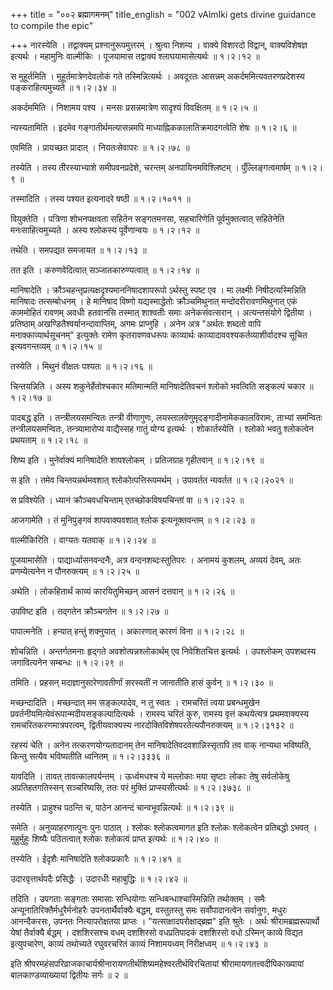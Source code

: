 +++
title = "००२ ब्रह्मागमनम्"
title_english = "002 vAlmIki gets divine guidance to compile the epic"

+++
नारस्येति । तद्वाक्यम् प्रश्नानुरूपमुत्तरम् । श्रुत्वा निशम्य । वाक्ये विशारदो विद्वान्, वाक्यविशेषज्ञ इत्यर्थः । महामुनिः वाल्मीकिः । पूजयामास तद्वाक्यं श्लाघयामासेत्यर्थः  ॥  १।२।१२ ॥   

  

स मुहूर्तमिति । मुहूर्तमात्रेणदेवलोकं गते तस्मिन्नित्यर्थः । अवदूरतः आसन्नम् अकर्दममित्यवतरणप्रदेशस्य पङ्कराहित्यमुच्यते  ॥  १।२।३४ ॥   

  

अकर्दममिति । निशामय पश्य । मनसः प्रसन्नमात्रेण सादृश्यं विवक्षितम्  ॥  १।२।५ ॥   

  

न्यस्यतामिति । इदमेव गङ्गातीर्थमत्यासन्नमपि माध्याह्निककालातिक्रमादगत्वेति शेषः  ॥  १।२।६ ॥   

  

एवमिति । प्रायच्छत प्रादात् । नियतःसेवापरः  ॥  १।२।७८ ॥   

  

तस्येति । तस्य तीरस्याभ्याशे समीपवनप्रदेशे, चरन्तम् अनपायिनमविश्लिष्टम् । पुँल्लिङ्गत्वमार्षम्  ॥  १।२।९ ॥   

  

तस्मादिति । तस्य पश्यत इत्यनादरे षष्ठी  ॥  १।२।१०११ ॥   

  

वियुक्तेति । पत्रिणा शोभनपक्षवता सहितेन सङ्गतमनसा, सहचारिणेति पूर्वमुक्तत्वात् सहितेनेति मनःसाहित्यमुच्यते । अस्य श्लोकस्य पूर्वेणान्वयः  ॥  १।२।१२ ॥   

  

तथेति । समपद्यत समजायत  ॥  १।२।१३ ॥   

  

तत इति । करुणवेदित्वात् सञ्जातकारुण्यत्वात्  ॥  १।२।१४ ॥   

  

मानिषादेति । क्रौञ्चहन्तृप्रत्यक्षदृश्यमाननिषादशापरूपो ऽर्थस्तु स्पष्ट एव । मा लक्ष्मीः निषीदत्यस्मिन्निति मानिषादः तत्सम्बोधनम् । हे मानिषाद विष्णो यद्यस्माद्धेतोः क्रौञ्चमिथुनात् मन्दोदरीरावणमिथुनात् एकं काममोहितं रावणम् अवधीः हतवानसि तस्मात् शाश्वतीः समाः अनेकसंवत्सरान् । अत्यन्तसंयोगे द्वितीया । प्रतिष्ठाम् अखण्डितैश्वर्यानन्दावाप्तिम्, अगमः प्राप्नुहि । अनेन अत्र "अर्थतः शब्दतो वापि मनाक्काव्यार्थसूचनम्" इत्युक्तेः रामेण कृतरावणवधरूपः काव्यार्थः काव्यादाववश्यकर्तव्याशीर्वादश्च सूचित इत्यवगन्तव्यम्  ॥  १।२।१५ ॥   

  

तस्येति । मिथुनं वीक्षतः पश्यतः  ॥  १।२।१६ ॥   

  

चिन्तयन्निति । अस्य शकुनेर्हेतोश्चकार मतिमान्मतिं मानिषादेतिवचनं श्लोको भवत्विति सङ्कल्पं चकार  ॥  १।२।१७ ॥   

  

पादबद्ध इति । तन्त्रीलयसमन्वितः तन्त्री वीणागुणः, लयस्तालवेणुमृदङ्गादीनामेककालविरामः, ताभ्यां समन्वितः तन्त्रीलयसमन्वितः, तन्त्र्यामारोप्य वाद्यैस्सह गातुं योग्य इत्यर्थः । शोकार्तस्येति । श्लोको भवतु श्लोकत्वेन प्रथयताम्  ॥  १।२।१८ ॥   

  

शिष्य इति । मुनेर्वाक्यं मानिषादेति शापश्लोकम् । प्रतिजग्राह गृहीतवान्  ॥  १।२।१९ ॥   

  

स इति । तमेव चिन्तयन्नर्थमवशात् श्लोकोत्पत्तिरूपमर्थम् । उपावर्तत न्यवर्तत  ॥  १।२।२०२१ ॥   

  

स प्रविश्येति । ध्यानं क्रौञ्चवधचिन्ताम् एतच्छोकविषयचिन्तां वा  ॥  १।२।२२ ॥   

  

आजगामेति । तं मुनिपुङ्गवं शापवाक्यवशात् श्लोक इत्यनूक्तवन्तम्  ॥  १।२।२३ ॥   

  

वाल्मीकिरिति । वाग्यतः यतवाक्  ॥  १।२।२४ ॥   

  

पूजयामासेति । पाद्यार्ध्यासनवन्दनैः, अत्र वन्दनशब्दःस्तुतिपरः । अनामयं कुशलम्, अव्ययं देवम्, अतः प्रणम्येत्यनेन न पौनरुक्त्यम्  ॥  १।२।२५ ॥   

  

अथेति । लोकहितार्थं काव्यं कारयितुमिच्छन् आसनं दत्तवान्  ॥  १।२।२६ ॥   

  

उपविष्ट इति । तद्गतेन क्रौञ्चगतेन  ॥  १।२।२७ ॥   

  

पापात्मनेति । हन्यात् हन्तुं शक्नुयात् । अकारणात् कारणं विना  ॥  १।२।२८ ॥   

  

शोचन्निति । अन्तर्गतमनाः हृद्गते अवशोत्पन्नश्लोकार्थम् एव निवेशितचित्त इत्यर्थः । उपश्लोकम् उपशब्दस्य जगावित्यनेन सम्बन्धः  ॥  १।२।२९ ॥   

  

तमिति । प्रहसन् मदाज्ञानुसारेणावतीर्णां सरस्वतीं न जानातीति हासं कुर्वन्  ॥  १।२।३० ॥   

  

मच्छन्दादिति । मच्छन्दात् मम सङ्कल्पादेव, न तु स्वतः । रामचरितं त्वया प्रबन्धमुखेन प्रवर्तनीयमित्येवंरूपान्मदीयसङ्कल्पादित्यर्थः । रामस्य चरितं कुरु, रामस्य वृत्तं कथयेत्यत्र प्रथमवाक्यस्य रामचरितकरणमात्रपरत्वम्, द्वितीयवाक्यस्य नारदोक्तिविशेषपरतेत्यपौनरुक्त्यम्  ॥  १।२।३१३२ ॥   

  

रहस्यं चेति । अनेन तत्करणयोग्यतादानम् तेन मानिषादेतिवदवशान्निस्सृतापि तव वाक् नान्यथा भविष्यति, किन्तु सत्यैव भविष्यतीति ध्वनितम्  ॥  १।२।३३३६ ॥   

  

यावदिति । तावत् तावत्कालपर्यन्तम् । ऊर्ध्वमधश्च ये मल्लोकाः मया सृष्टाः लोकाः तेषु सर्वलोकेषु अप्रतिहतगतिस्सन् सञ्चरिष्यसि, ततः परं मुक्तिं प्राप्स्यसीत्यर्थः  ॥  १।२।३७३८ ॥   

  

तस्येति । प्राहुश्च पठन्ति च, पाठेन आनन्दं चान्वभूवन्नित्यर्थः  ॥  १।२।३९ ॥   

  

समेति । अनुव्याहरणात्पुनः पुनः पाठात् । श्लोकः श्लोकत्वमागत इति श्लोकः श्लोकत्वेन प्रतिबद्धो ऽभवत् । मुहुर्मुहुः शिष्यैः पठितत्वात् श्लोकः श्लोकत्वं प्राप्त इत्यर्थः  ॥  १।२।४० ॥   

  

तस्येति । ईदृशैः मानिषादेति श्लोकप्रकारैः  ॥  १।२।४१ ॥   

  

उदारवृत्तार्थपदैः प्रसिद्धैः । उदारधीः महाबुद्धिः  ॥  १।२।४२ ॥   

  

तदिति । उपगताः सङ्गताः समासाः सन्धियोगाः सन्धिबन्धाश्चास्मिन्निति तथोक्तम् । समैः अन्यूनातिरिक्तैर्मधुरैर्मनोहरैः उपनतार्थैर्वाक्यैः बद्धम्, वस्तुतस्तु समः सर्वोपादानत्वेन सर्वानुगः, मधुरः आनन्दैकरसः, उपनतः नित्यापरोक्षतया प्राप्तः । "यत्साक्षादपरोक्षाद्ब्रह्म" इति श्रुतेः । अर्थः श्रीरामब्रह्मरूपार्थो येषां तैर्वाक्यै र्बद्धम् । दशशिरसश्च वधम् दशशिरसो वधप्रतिपादकं दशशिरसो वधो ऽस्मिन् काव्ये विद्यत इत्युपचारेण, काव्यं तथोच्यते रघुवरचरितं काव्यं निशामयध्वम् निरीक्षध्वम्  ॥  १।२।४३ ॥   

  

इति श्रीपरमहंसपरिव्राजकाचार्यश्रीनारायणतीर्थशिष्यमहेश्वरतीर्थविरचितायां श्रीरामायणतत्त्वदीपिकाख्यायां बालकाण्डव्याख्यायां द्वितीयः सर्गः  ॥  २  ॥   

  

  

